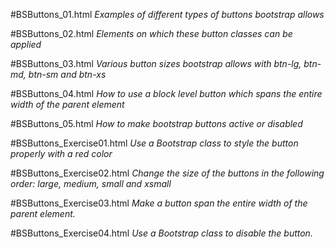 #BSButtons_01.html
*Examples of different types of buttons bootstrap allows*

#BSButtons_02.html
*Elements on which these button classes can be applied*

#BSButtons_03.html
*Various button sizes bootstrap allows with btn-lg, btn-md, btn-sm and btn-xs*

#BSButtons_04.html
*How to use a block level button which spans the entire width of the parent element*

#BSButtons_05.html
*How to make bootstrap buttons active or disabled*

#BSButtons_Exercise01.html
*Use a Bootstrap class to style the button properly with a red color*

#BSButtons_Exercise02.html
*Change the size of the buttons in the following order: large, medium, small and xsmall*

#BSButtons_Exercise03.html
*Make a button span the entire width of the parent element.*

#BSButtons_Exercise04.html
*Use a Bootstrap class to disable the button.*
